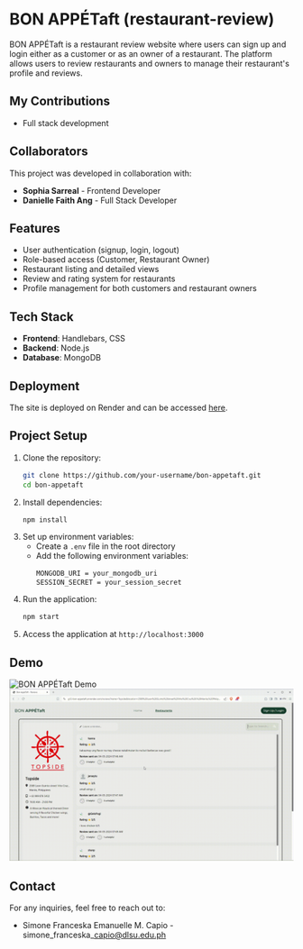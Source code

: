 # BON APPÉTaft (restaurant-review)

BON APPÉTaft is a restaurant review website where users can sign up and login either as a customer or as an owner of a restaurant. The platform allows users to review restaurants and owners to manage their restaurant's profile and reviews.

## My Contributions
- Full stack development

## Collaborators
This project was developed in collaboration with:
- **Sophia Sarreal** - Frontend Developer
- **Danielle Faith Ang** - Full Stack Developer

## Features

- User authentication (signup, login, logout)
- Role-based access (Customer, Restaurant Owner)
- Restaurant listing and detailed views
- Review and rating system for restaurants
- Profile management for both customers and restaurant owners

## Tech Stack

- **Frontend**: Handlebars, CSS
- **Backend**: Node.js
- **Database**: MongoDB

## Deployment

The site is deployed on Render and can be accessed [here](https://g12-bon-appetaft.onrender.com/).

## Project Setup

1. Clone the repository:
    ```bash
    git clone https://github.com/your-username/bon-appetaft.git
    cd bon-appetaft
    ```
2. Install dependencies:
    ```bash
    npm install
    ```
3. Set up environment variables:
    - Create a `.env` file in the root directory
    - Add the following environment variables:
      ```plaintext
      MONGODB_URI = your_mongodb_uri
      SESSION_SECRET = your_session_secret
      ```
4. Run the application:
    ```bash
    npm start
    ```
5. Access the application at `http://localhost:3000`

## Demo

![BON APPÉTaft Demo](./assets/bon-appetaft-demo.gif)
![BON APPÉTaft Demo](./assets/bon-appetaft-demo2.gif)

## Contact
For any inquiries, feel free to reach out to:
- Simone Franceska Emanuelle M. Capio - simone\_franceska\_capio@dlsu.edu.ph
